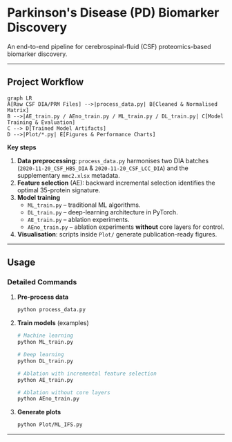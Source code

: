 # Parkinson's Disease (PD) Biomarker Discovery

An end-to-end pipeline for cerebrospinal-fluid (CSF) proteomics-based biomarker discovery.

---

## Project Workflow

```mermaid
graph LR
A[Raw CSF DIA/PRM Files] -->|process_data.py| B[Cleaned & Normalised Matrix]
B -->|AE_train.py / AEno_train.py / ML_train.py / DL_train.py| C[Model Training & Evaluation]
C --> D[Trained Model Artifacts]
D -->|Plot/*.py| E[Figures & Performance Charts]
```

**Key steps**
1. **Data preprocessing**: `process_data.py` harmonises two DIA batches (`2020-11-20_CSF_HBS_DIA` & `2020-11-20_CSF_LCC_DIA`) and the supplementary `mmc2.xlsx` metadata.
2. **Feature selection** (AE): backward incremental selection identifies the optimal 35-protein signature.
3. **Model training**
   - `ML_train.py` – traditional ML algorithms.
   - `DL_train.py` – deep-learning architecture in PyTorch.
   - `AE_train.py` – ablation experiments.
   - `AEno_train.py` – ablation experiments **without** core layers for control.
4. **Visualisation**: scripts inside `Plot/` generate publication-ready figures.

---

## Usage

### Detailed Commands
1. **Pre-process data**
   ```bash
   python process_data.py
   ```
2. **Train models** (examples)
   ```bash
   # Machine learning
   python ML_train.py

   # Deep learning
   python DL_train.py

   # Ablation with incremental feature selection
   python AE_train.py

   # Ablation without core layers
   python AEno_train.py
   ```
3. **Generate plots**
   ```bash
   python Plot/ML_IFS.py
   ```
---
